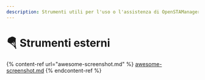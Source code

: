 ```yaml
---
description: Strumenti utili per l'uso o l'assistenza di OpenSTAManager
---
```


# 🪂 Strumenti esterni

{% content-ref url="awesome-screenshot.md" %}
[awesome-screenshot.md](awesome-screenshot.md)
{% endcontent-ref %}
